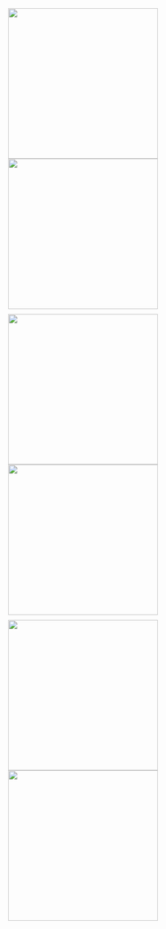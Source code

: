 
<div align="center">
  <img src="images/1.png" width="300"/>
  <img src="images/2.png" width="300"/>
</div>

<div align="center" style="margin-top: 10px;">
  <img src="images/3.png" width="300"/>
  <img src="images/4.png" width="300"/>
</div>

<div align="center" style="margin-top: 10px;">
  <img src="images/5.png" width="300"/>
  <img src="images/6.png" width="300"/>
</div>
